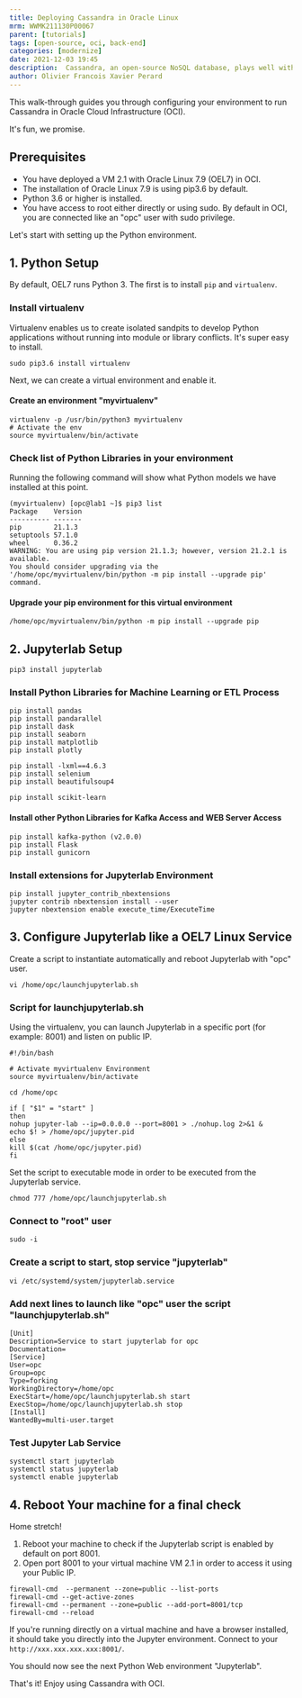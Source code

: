 ```yaml
---
title: Deploying Cassandra in Oracle Linux
mrm: WWMK211130P00067
parent: [tutorials]
tags: [open-source, oci, back-end]
categories: [modernize]
date: 2021-12-03 19:45
description:  Cassandra, an open-source NoSQL database, plays well with Oracle Cloud Infrastructure. Let Olivier show you how to configure it.
author: Olivier Francois Xavier Perard
---
```

This walk-through guides you through configuring your environment to run Cassandra in Oracle Cloud Infrastructure (OCI).

It's fun, we promise.

## Prerequisites

* You have deployed a VM 2.1 with Oracle Linux 7.9 (OEL7) in OCI.
* The installation of Oracle Linux 7.9 is using pip3.6 by default.
* Python 3.6 or higher is installed.
* You have access to root either directly or using sudo. By default in OCI, you are connected like an "opc" user with sudo privilege.

Let's start with setting up the Python environment.

## 1. Python Setup

By default, OEL7 runs Python 3. The first is to install `pip` and `virtualenv`.

### Install virtualenv

Virtualenv enables us to create isolated sandpits to develop Python applications without running into module or library conflicts. It's super easy to install.

```console
sudo pip3.6 install virtualenv
```

Next, we can create a virtual environment and enable it.

#### Create an environment "myvirtualenv"

```conosle
virtualenv -p /usr/bin/python3 myvirtualenv
# Activate the env
source myvirtualenv/bin/activate
```

### Check list of Python Libraries in your environment

Running the following command will show what Python models we have installed at this point.

```console
(myvirtualenv) [opc@lab1 ~]$ pip3 list
Package    Version
---------- -------
pip        21.1.3
setuptools 57.1.0
wheel      0.36.2
WARNING: You are using pip version 21.1.3; however, version 21.2.1 is available.
You should consider upgrading via the '/home/opc/myvirtualenv/bin/python -m pip install --upgrade pip' command.
```

#### Upgrade your pip environment for this virtual environment

```console
/home/opc/myvirtualenv/bin/python -m pip install --upgrade pip
```

## 2. Jupyterlab Setup

```console
pip3 install jupyterlab
```

### Install Python Libraries for Machine Learning or ETL Process

```console
pip install pandas
pip install pandarallel
pip install dask
pip install seaborn
pip install matplotlib
pip install plotly

pip install -lxml==4.6.3
pip install selenium
pip install beautifulsoup4

pip install scikit-learn
```

#### Install other Python Libraries for Kafka Access and WEB Server Access

```console
pip install kafka-python (v2.0.0)
pip install Flask
pip install gunicorn
```

### Install extensions for Jupyterlab Environment

```console
pip install jupyter_contrib_nbextensions
jupyter contrib nbextension install --user
jupyter nbextension enable execute_time/ExecuteTime
```

## 3. Configure Jupyterlab like a OEL7 Linux Service

Create a script to instantiate automatically and reboot Jupyterlab with "opc" user.

```console
vi /home/opc/launchjupyterlab.sh
```

### Script for launchjupyterlab.sh

Using the virtualenv, you can launch Jupyterlab in a specific port (for example: 8001) and listen on public IP.

```console
#!/bin/bash

# Activate myvirtualenv Environment
source myvirtualenv/bin/activate

cd /home/opc

if [ "$1" = "start" ]
then
nohup jupyter-lab --ip=0.0.0.0 --port=8001 > ./nohup.log 2>&1 &
echo $! > /home/opc/jupyter.pid
else
kill $(cat /home/opc/jupyter.pid)
fi
```

Set the script to executable mode in order to be executed from the Jupyterlab service.

```console
chmod 777 /home/opc/launchjupyterlab.sh
```

### Connect to "root" user

```console
sudo -i
```

### Create a script to start, stop service "jupyterlab"

```console
vi /etc/systemd/system/jupyterlab.service
```

### Add next lines to launch like "opc" user the script "launchjupyterlab.sh"

```console
[Unit]
Description=Service to start jupyterlab for opc
Documentation=
[Service]
User=opc
Group=opc
Type=forking
WorkingDirectory=/home/opc
ExecStart=/home/opc/launchjupyterlab.sh start
ExecStop=/home/opc/launchjupyterlab.sh stop
[Install]
WantedBy=multi-user.target
```

### Test Jupyter Lab Service

```console
systemctl start jupyterlab
systemctl status jupyterlab
systemctl enable jupyterlab
```

## 4. Reboot Your machine for a final check

Home stretch! 

1.  Reboot your machine to check if the Jupyterlab script is enabled by default on port 8001.
2. Open port 8001 to your virtual machine VM 2.1 in order to access it using your Public IP.

```console
firewall-cmd  --permanent --zone=public --list-ports
firewall-cmd --get-active-zones
firewall-cmd --permanent --zone=public --add-port=8001/tcp
firewall-cmd --reload
```

If you're running directly on a virtual machine and have a browser installed, it should take you directly into the Jupyter environment. Connect to your `http://xxx.xxx.xxx.xxx:8001/`.

You should now see the next Python Web environment "Jupyterlab".

That's it! Enjoy using Cassandra with OCI.
